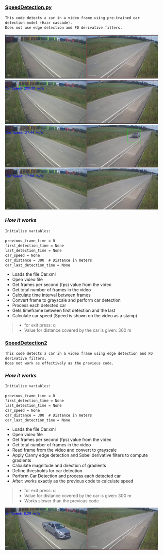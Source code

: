 ### [**SpeedDetection.py**](SpeedDetection.py)
    This code detects a car in a video frame using pre-trained car detection model (Haar cascade).
    Does not use edge detection and FD derivative filters. 
    
![Screenshot](img.png)
![Screenshot](img_1.png)
![Screenshot](img_2.png)
![Screenshot](img_3.png)



### *How it works*

    Initialize variables: 

    previous_frame_time = 0
    first_detection_time = None
    last_detection_time = None
    car_speed = None
    car_distance = 300  # Distance in meters
    car_last_detection_time = None

   * Loads the file Car.xml 
   * Open video file
   * Get frames per second (fps) value from the video
   * Get total number of frames in the video
   * Calculate time interval between frames
   * Convert frame to grayscale and perform car detection
   * Process each detected car
   * Gets timeframe between first detection and the last
   * Calculate car speed (Speed is shown on the video as a stamp)
> * for exit press: q
> * Value for distance covered by the car is given: 300 m 

  ### [**SpeedDetection2**](Speed_Det_FD_Edge_det.py)
    This code detects a car in a video frame using edge detection and FD derivative filters. 
    Does not work as effectively as the previous code. 

### *How it works*

    Initialize variables: 

    previous_frame_time = 0
    first_detection_time = None
    last_detection_time = None
    car_speed = None
    car_distance = 300  # Distance in meters
    car_last_detection_time = None

   * Loads the file Car.xml 
   * Open video file
   * Get frames per second (fps) value from the video
   * Get total number of frames in the video
   * Read frame from the video and convert to grayscale
   * Apply Canny edge detection and Sobel derivative filters to compute gradients
   * Calculate magnitude and direction of gradients
   * Define thresholds for car detection
   * Perform Car Detection and process each detected car
   * After: works exactly as the previous code to calculate speed

> * for exit press: q
> * Value for distance covered by the car is given: 300 m 
> * Works slower than the previous code

![Screenshot](img_4.png)


